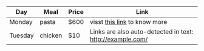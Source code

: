 | Day     | Meal    | Price | Link |
| --------|---------|-------|------|
| Monday  | pasta   | $600    |  visst [this link](https://github.com/yashfaizan/Test-Repo/blob/master/role_import_playbook/README.md) to know more |
| Tuesday | chicken | $10    | Links are also auto-detected in text: http://example.com/ |

